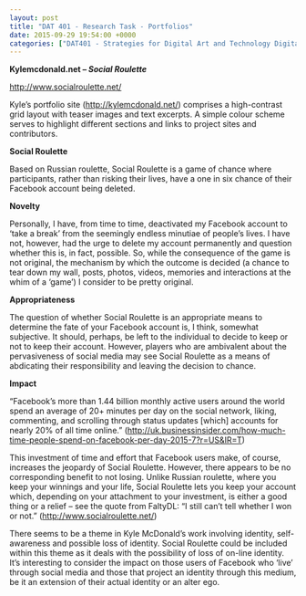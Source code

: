 ```yaml
---
layout: post
title: "DAT 401 - Research Task - Portfolios"
date: 2015-09-29 19:54:00 +0000
categories: ["DAT401 - Strategies for Digital Art and Technology Digital Art and Technology"]
---
```


**Kylemcdonald.net –&nbsp;*Social Roulette***

<p><a href="https://web.archive.org/web/20210119121445/http://www.socialroulette.net/" target="_blank" rel="noreferrer noopener">http://www.socialroulette.net/</a></p>

<p>Kyle’s portfolio site (<a href="https://web.archive.org/web/20210119121445/http://kylemcdonald.net/" target="_blank" rel="noreferrer noopener">http://kylemcdonald.net/</a>) comprises a high-contrast grid layout with teaser images and text excerpts. A simple colour scheme serves to highlight different sections and links to project sites and contributors.</p>

**Social Roulette**

Based on Russian roulette, Social Roulette is a game of chance where participants, rather than risking their lives, have a one in six chance of their Facebook account being deleted.

**Novelty**

Personally, I have, from time to time, deactivated my Facebook account to ‘take a break’ from the seemingly endless minutiae of people’s lives. I have not, however, had the urge to delete my account permanently and question whether this is, in fact, possible. So, while the consequence of the game is not original, the mechanism by which the outcome is decided (a chance to tear down my wall, posts, photos, videos, memories and interactions at the whim of a ‘game’) I consider to be pretty original.

**Appropriateness**

The question of whether Social Roulette is an appropriate means to determine the fate of your Facebook account is, I think, somewhat subjective. It should, perhaps, be left to the individual to decide to keep or not to keep their account. However, players who are ambivalent about the pervasiveness of social media may see Social Roulette as a means of abdicating their responsibility and leaving the decision to chance.

**Impact**

<p>“Facebook’s more than 1.44 billion monthly active users around the world spend an average of 20+ minutes per day on the social network, liking, commenting, and scrolling through status updates [which] accounts for nearly 20% of all time online.” (<a href="https://web.archive.org/web/20210119121445/http://uk.businessinsider.com/how-much-time-people-spend-on-facebook-per-day-2015-7?r=US&amp;IR=T" target="_blank" rel="noreferrer noopener">http://uk.businessinsider.com/how-much-time-people-spend-on-facebook-per-day-2015-7?r=US&amp;IR=T</a>)</p>

<p>This investment of time and effort that Facebook users make, of course, increases the jeopardy of Social Roulette. However, there appears to be no corresponding benefit to not losing. Unlike Russian roulette, where you keep your winnings and your life, Social Roulette lets you keep your account which, depending on your attachment to your investment, is either a good thing or a relief – see the quote from FaltyDL: “I still can’t tell whether I won or not.” (<a href="https://web.archive.org/web/20210119121445/http://www.socialroulette.net/" target="_blank" rel="noreferrer noopener">http://www.socialroulette.net/</a>)</p>

There seems to be a theme in Kyle McDonald’s work involving identity, self-awareness and possible loss of identity. Social Roulette could be included within this theme as it deals with the possibility of loss of on-line identity.&nbsp; It’s interesting to consider the impact on those users of Facebook who ‘live’ through social media and those that project an identity through this medium, be it an extension of their actual identity or an alter ego.
